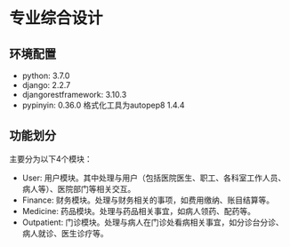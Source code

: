 # 专业综合设计

## 环境配置
- python: 3.7.0
- django: 2.2.7
- djangorestframework: 3.10.3
- pypinyin: 0.36.0
格式化工具为autopep8 1.4.4

## 功能划分
主要分为以下4个模块：
- User: 用户模块。其中处理与用户（包括医院医生、职工、各科室工作人员、病人等）、医院部门等相关交互。
- Finance: 财务模块。处理与财务相关的事项，如费用缴纳、账目结算等。
- Medicine: 药品模块。处理与药品相关事宜，如病人领药、配药等。
- Outpatient: 门诊模块。处理与病人在门诊处看病相关事宜，如分诊台分诊、病人就诊、医生诊疗等。